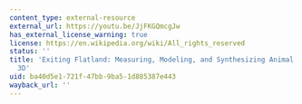 ```yaml
---
content_type: external-resource
external_url: https://youtu.be/JjFKGQmcgJw
has_external_license_warning: true
license: https://en.wikipedia.org/wiki/All_rights_reserved
status: ''
title: 'Exiting Flatland: Measuring, Modeling, and Synthesizing Animal Behavior in
  3D'
uid: ba40d5e1-721f-47bb-9ba5-1d885387e443
wayback_url: ''
---
```

